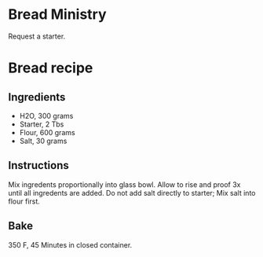 # Bread Ministry

Request a starter.

# Bread recipe

## Ingredients

- H2O, 300 grams
- Starter, 2 Tbs
- Flour, 600 grams
- Salt, 30 grams

## Instructions

Mix ingredents proportionally into glass bowl. Allow to rise and proof 3x until all ingredents are added. Do not add salt directly to starter; Mix salt into flour first.

## Bake
350 F, 45 Minutes in closed container.